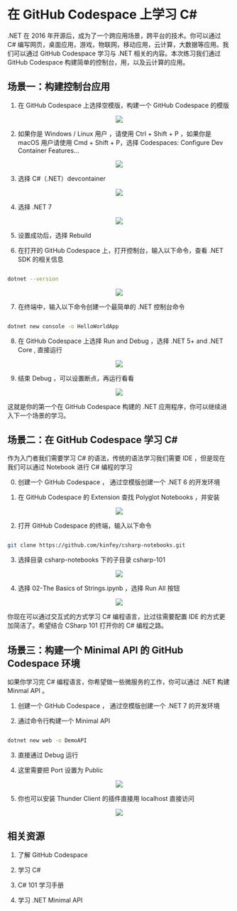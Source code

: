 # **在 GitHub Codespace 上学习 C#**

.NET 在 2016 年开源后，成为了一个跨应用场景，跨平台的技术。你可以通过 C# 编写网页，桌面应用，游戏，物联网，移动应用，云计算，大数据等应用。我们可以通过 GitHub Codespace 学习与 .NET 相关的内容。本次练习我们通过 GitHub Codespace 构建简单的控制台，用，以及云计算的应用。

## **场景一：构建控制台应用**

1. 在 GitHub Codespace 上选择空模版，构建一个 GitHub Codespace 的模版

<div style="text-align:center">
 <img src="./imgs/01/CSharp/00.png"/>
</div>

2. 如果你是 Windows / Linux 用户 ，请使用 Ctrl + Shift + P ，如果你是 macOS 用户请使用 Cmd + Shift + P，选择 Codespaces: Configure Dev Container Features...

<div style="text-align:center">
 <img src="./imgs/01/CSharp/01.png"/>
</div>

3. 选择 C#（.NET）devcontainer 


<div style="text-align:center">
 <img src="./imgs/01/CSharp/02.png"/>
</div>

4. 选择 .NET 7

<div style="text-align:center">
 <img src="./imgs/01/CSharp/03.png"/>
</div>

5. 设置成功后，选择 Rebuild

6. 在打开的 GitHub Codespace 上，打开控制台，输入以下命令，查看 .NET SDK 的相关信息

```bash

dotnet --version

```

<div style="text-align:center">
 <img src="./imgs/01/CSharp/04.png"/>
</div>

7. 在终端中，输入以下命令创建一个最简单的 .NET 控制台命令


```bash

dotnet new console -o HelloWorldApp

```


8. 在 GitHub Codespace 上选择 Run and Debug ，选择 .NET 5+ and .NET Core , 直接运行


<div style="text-align:center">
 <img src="./imgs/01/CSharp/05.png"/>
</div>

9.  结束 Debug ，可以设置断点，再运行看看

<div style="text-align:center">
 <img src="./imgs/01/CSharp/06.png"/>
</div>

这就是你的第一个在 GitHub Codespace 构建的 .NET 应用程序，你可以继续进入下一个场景的学习。


## **场景二：在 GitHub Codespace  学习 C#**

作为入门者我们需要学习 C# 的语法，传统的语法学习我们需要 IDE ，但是现在我们可以通过 Notebook 进行 C# 编程的学习

0. 创建一个 GitHub Codespace ， 通过空模版创建一个 .NET 6 的开发环境

1. 在 GitHub Codespace 的 Extension 查找 Polyglot Notebooks ，并安装


<div style="text-align:center">
 <img src="./imgs/01/CSharp/071.png"/>
</div>


2. 打开 GitHub Codespace 的终端，输入以下命令

```bash

git clone https://github.com/kinfey/csharp-notebooks.git

```

3. 选择目录 csharp-notebooks 下的子目录 csharp-101


<div style="text-align:center">
 <img src="./imgs/01/CSharp/08.png"/>
</div>

4. 选择 02-The Basics of Strings.ipynb ，选择 Run All 按钮


<div style="text-align:center">
 <img src="./imgs/01/CSharp/09.png"/>
</div>

你现在可以通过交互式的方式学习 C# 编程语言，比过往需要配置 IDE 的方式更加简洁了。希望结合 CSharp 101 打开你的 C# 编程之路。


## **场景三：构建一个 Minimal API 的 GitHub Codespace 环境**

如果你学习完 C# 编程语言，你希望做一些微服务的工作，你可以通过 .NET 构建 Minmal API 。

1. 创建一个 GitHub Codespace ， 通过空模版创建一个 .NET 7 的开发环境

2. 通过命令行构建一个 Minimal API

```bash

dotnet new web -o DemoAPI

```

3. 直接通过 Debug 运行

4. 这里需要把 Port 设置为 Public


<div style="text-align:center">
 <img src="./imgs/01/CSharp/10.png"/>
</div>

5. 你也可以安装 Thunder Client 的插件直接用 localhost 直接访问


<div style="text-align:center">
 <img src="./imgs/01/CSharp/11.png"/>
</div>

## **相关资源**

1. 了解 GitHub Codespace
   
2. 学习 C#
   
3. C# 101 学习手册
   
4. 学习 .NET  Minimal API


















